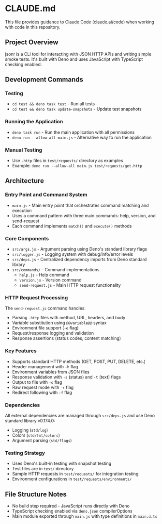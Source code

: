 # CLAUDE.md

This file provides guidance to Claude Code (claude.ai/code) when working with
code in this repository.

## Project Overview

jsonr is a CLI tool for interacting with JSON HTTP APIs and writing simple smoke
tests. It's built with Deno and uses JavaScript with TypeScript checking
enabled.

## Development Commands

### Testing

- `cd test && deno task test` - Run all tests
- `cd test && deno task update-snapshots` - Update test snapshots

### Running the Application

- `deno task run` - Run the main application with all permissions
- `deno run --allow-all main.js` - Alternative way to run the application

### Manual Testing

- Use `.http` files in `test/requests/` directory as examples
- Example: `deno run --allow-all main.js test/requests/get.http`

## Architecture

### Entry Point and Command System

- `main.js` - Main entry point that orchestrates command matching and execution
- Uses a command pattern with three main commands: help, version, and
  send-request
- Each command implements `match()` and `execute()` methods

### Core Components

- `src/args.js` - Argument parsing using Deno's standard library flags
- `src/logger.js` - Logging system with debug/info/error levels
- `src/deps.js` - Centralized dependency imports from Deno standard library
- `src/commands/` - Command implementations
  - `help.js` - Help command
  - `version.js` - Version command
  - `send-request.js` - Main HTTP request functionality

### HTTP Request Processing

The `send-request.js` command handles:

- Parsing `.http` files with method, URL, headers, and body
- Variable substitution using `@@variable@@` syntax
- Environment file support (`-e` flag)
- Request/response logging and validation
- Response assertions (status codes, content matching)

### Key Features

- Supports standard HTTP methods (GET, POST, PUT, DELETE, etc.)
- Header management with `-h` flag
- Environment variables from JSON files
- Response validation with `-s` (status) and `-t` (text) flags
- Output to file with `-o` flag
- Raw request mode with `-r` flag
- Redirect following with `-f` flag

### Dependencies

All external dependencies are managed through `src/deps.js` and use Deno
standard library v0.174.0:

- Logging (`std/log`)
- Colors (`std/fmt/colors`)
- Argument parsing (`std/flags`)

### Testing Strategy

- Uses Deno's built-in testing with snapshot testing
- Test files are in `test/` directory
- Sample HTTP requests in `test/requests/` for integration testing
- Environment configurations in `test/requests/environments/`

## File Structure Notes

- No build step required - JavaScript runs directly with Deno
- TypeScript checking enabled via `deno.json` compilerOptions
- Main module exported through `main.js` with type definitions in `main.d.ts`
